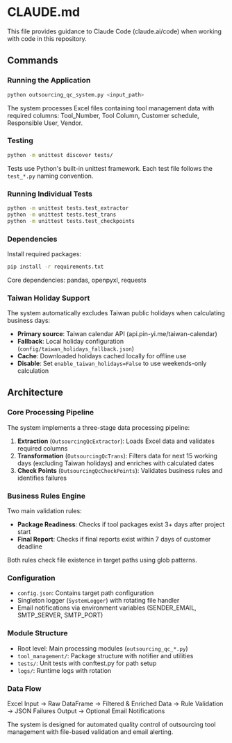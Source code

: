 # CLAUDE.md

This file provides guidance to Claude Code (claude.ai/code) when working with code in this repository.

## Commands

### Running the Application
```bash
python outsourcing_qc_system.py <input_path>
```
The system processes Excel files containing tool management data with required columns: Tool_Number, Tool Column, Customer schedule, Responsible User, Vendor.

### Testing
```bash
python -m unittest discover tests/
```
Tests use Python's built-in unittest framework. Each test file follows the `test_*.py` naming convention.

### Running Individual Tests
```bash
python -m unittest tests.test_extractor
python -m unittest tests.test_trans
python -m unittest tests.test_checkpoints
```

### Dependencies
Install required packages:
```bash
pip install -r requirements.txt
```
Core dependencies: pandas, openpyxl, requests

### Taiwan Holiday Support
The system automatically excludes Taiwan public holidays when calculating business days:
- **Primary source**: Taiwan calendar API (api.pin-yi.me/taiwan-calendar)
- **Fallback**: Local holiday configuration (`config/taiwan_holidays_fallback.json`)
- **Cache**: Downloaded holidays cached locally for offline use
- **Disable**: Set `enable_taiwan_holidays=False` to use weekends-only calculation

## Architecture

### Core Processing Pipeline
The system implements a three-stage data processing pipeline:

1. **Extraction** (`OutsourcingQcExtractor`): Loads Excel data and validates required columns
2. **Transformation** (`OutsourcingQcTrans`): Filters data for next 15 working days (excluding Taiwan holidays) and enriches with calculated dates
3. **Check Points** (`OutsourcingQcCheckPoints`): Validates business rules and identifies failures

### Business Rules Engine
Two main validation rules:
- **Package Readiness**: Checks if tool packages exist 3+ days after project start
- **Final Report**: Checks if final reports exist within 7 days of customer deadline

Both rules check file existence in target paths using glob patterns.

### Configuration
- `config.json`: Contains target path configuration
- Singleton logger (`SystemLogger`) with rotating file handler
- Email notifications via environment variables (SENDER_EMAIL, SMTP_SERVER, SMTP_PORT)

### Module Structure
- Root level: Main processing modules (`outsourcing_qc_*.py`)
- `tool_management/`: Package structure with notifier and utilities
- `tests/`: Unit tests with conftest.py for path setup
- `logs/`: Runtime logs with rotation

### Data Flow
Excel Input → Raw DataFrame → Filtered & Enriched Data → Rule Validation → JSON Failures Output → Optional Email Notifications

The system is designed for automated quality control of outsourcing tool management with file-based validation and email alerting.